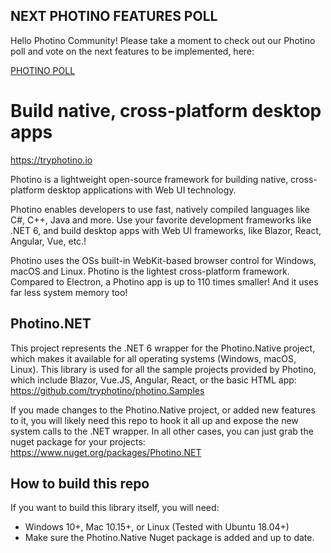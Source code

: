 ## <span>NEXT PHOTINO FEATURES POLL</span>
Hello Photino Community! Please take a moment to check out our Photino poll and vote on the next features to be implemented, here:

[PHOTINO POLL](https://github.com/tryphotino/photino.NET/discussions/117)


# Build native, cross-platform desktop apps

https://tryphotino.io

Photino is a lightweight open-source framework for building native, cross-platform desktop applications with Web UI technology.

Photino enables developers to use fast, natively compiled languages like C#, C++, Java and more. Use your favorite development frameworks like .NET 6, and build desktop apps with Web UI frameworks, like Blazor, React, Angular, Vue, etc.!

Photino uses the OSs built-in WebKit-based browser control for Windows, macOS and Linux.
Photino is the lightest cross-platform framework. Compared to Electron, a Photino app is up to 110 times smaller! And it uses far less system memory too!


## <span>Photino.</span>NET

This project represents the .NET 6 wrapper for the Photino.Native project, which makes it available for all operating systems (Windows, macOS, Linux).
This library is used for all the sample projects provided by Photino, which include Blazor, Vue.JS, Angular, React, or the basic HTML app: 
https://github.com/tryphotino/photino.Samples

If you made changes to the Photino.Native project, or added new features to it, you will likely need this repo to hook it all up and expose the new system calls to the .NET wrapper.
In all other cases, you can just grab the nuget package for your projects:
https://www.nuget.org/packages/Photino.NET

## How to build this repo

If you want to build this library itself, you will need:
 * Windows 10+, Mac 10.15+, or Linux (Tested with Ubuntu 18.04+)
 * Make sure the Photino.Native Nuget package is added and up to date.
